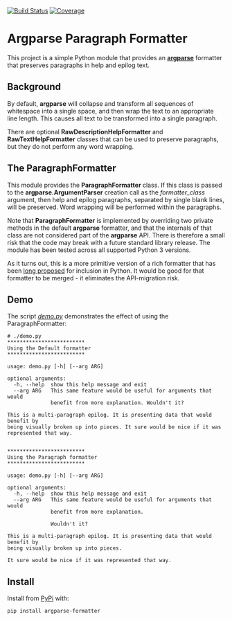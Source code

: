 [![Build Status](https://travis-ci.org/davesteele/argparse_formatter.svg?branch=master)](https://travis-ci.org/davesteele/argparse_formatter)
[![Coverage](https://codecov.io/gh/davesteele/argparse_formatter/branch/master/graph/badge.svg)](https://codecov.io/gh/davesteele/argparse_formatter/branch/master) 


Argparse Paragraph Formatter
============================

This project is a simple Python module that provides an
[**argparse**](https://docs.python.org/3/library/argparse.html) formatter that
preserves paragraphs in help and epilog text.

Background
----------

By default, **argparse** will collapse and transform all sequences of whitespace
into a single space, and then wrap the text to an appropriate line length.
This causes all text to be transformed into a single paragraph.

There are optional **RawDescriptionHelpFormatter** and
**RawTextHelpFormatter** classes that can be used to preserve paragraphs, but
they do not perform any word wrapping.

The ParagraphFormatter
----------------------

This module provides the **ParagraphFormatter** class. If this class is passed
to the **argparse.ArgumentParser** creation call as the *formatter_class*
argument, then help and epilog paragraphs, separated by single blank lines,
will be preserved. Word wrapping will be performed within the paragraphs.

Note that **ParagraphFormatter** is implemented by overriding two private
methods in the default **argparse** formatter, and that the internals of that
class are not considered part of the **argparse** API. There is therefore a
small risk that the code may break with a future standard library release. The
module has been tested across all supported Python 3 versions.

As it turns out, this is a more primitive version of a rich formatter that has
been [long proposed](https://bugs.python.org/issue12806) for inclusion in
Python. It would be good for that formatter to be merged - it eliminates the
API-migration risk.


Demo
----

The script
[*demo.py*](https://github.com/davesteele/argparse_formatter/blob/master/demo.py)
demonstrates the effect of using the ParagraphFormatter:


    # ./demo.py
    *************************
    Using the Default formatter
    *************************
    
    usage: demo.py [-h] [--arg ARG]
    
    optional arguments:
      -h, --help  show this help message and exit
      --arg ARG   This same feature would be useful for arguments that would
                  benefit from more explanation. Wouldn't it?
    
    This is a multi-paragraph epilog. It is presenting data that would benefit by
    being visually broken up into pieces. It sure would be nice if it was
    represented that way.
    
    
    *************************
    Using the Paragraph formatter
    *************************
    
    usage: demo.py [-h] [--arg ARG]
    
    optional arguments:
      -h, --help  show this help message and exit
      --arg ARG   This same feature would be useful for arguments that would
                  benefit from more explanation.
              
                  Wouldn't it?
    
    This is a multi-paragraph epilog. It is presenting data that would benefit by
    being visually broken up into pieces.
    
    It sure would be nice if it was represented that way.

Install
-------

Install from [PyPi](https://pypi.org/project/argparse-formatter/) with:

    pip install argparse-formatter
